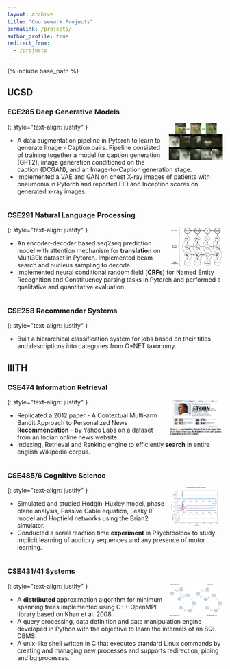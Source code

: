 ```yaml
---
layout: archive
title: "Coursework Projects"
permalink: /projects/
author_profile: true
redirect_from:
  - /projects
---
```


{% include base_path %}

[//]: # (<div style="margin-top: -1%"></div>)
[//]: # ({: style="text-align: justify" })


## UCSD

### ECE285 Deep Generative Models

{: style="text-align: justify" }
<img src="/images/attngansample.png" alt="pretty picture" width="25%" style="padding-left: 1%;  float: right;">
* A data augmentation pipeline in Pytorch to learn to generate Image - Caption pairs. Pipeline consisted of training together a model for caption generation (GPT2), image generation conditioned on the caption (DCGAN), and an Image-to-Caption generation stage.
* Implemented a VAE and GAN on chest X-ray images of patients with pneumonia in Pytorch and reported FID and Inception scores on generated x-ray images.
<div style="clear: both"></div>

### CSE291 Natural Language Processing

{: style="text-align: justify" }
<img src="/images/crfmodel.png" alt="pretty picture" width="25%" style="padding-left: 1%;  float: right;">
* An encoder-decoder based seq2seq prediction model with attention mechanism for **translation** on Multi30k dataset in Pytorch. Implemented beam search and nucleus sampling to decode.
* Implemented neural conditional random field (**CRFs**) for Named Entity Recognition and Constituency parsing tasks in Pytorch and performed a qualitative and quantitative evaluation.
<div style="clear: both"></div>

### CSE258 Recommender Systems

{: style="text-align: justify" }
* Built a hierarchical classification system for jobs based on their titles and descriptions into categories from O*NET taxonomy.

## IIITH

### CSE474 Information Retrieval

{: style="text-align: justify" }
<img src="/images/Screen%20Shot%202022-10-25%20at%203.03.23%20PM.png" alt="pretty picture" width="25%" style="padding-left: 1%;  float: right;">
* Replicated a 2012 paper - A Contextual Multi-arm Bandit Approach to Personalized News **Recommendation** - by Yahoo Labs on a dataset from an Indian online news website.
* Indexing, Retrieval and Ranking engine to efficiently **search** in entire english Wikipedia corpus.
<div style="clear: both"></div>

### CSE485/6 Cognitive Science

{: style="text-align: justify" }
<img src="/images/img_1.png" alt="pretty picture" width="25%" style="padding-left: 1%;  float: right;">
* Simulated and studied Hodgin-Huxley model, phase plane analysis, Passive Cable equation, Leaky IF model and Hopfield networks using the Brian2 simulator.
* Conducted a serial reaction time **experiment** in Psychtoolbox to study implicit learning of auditory sequences and any presence of motor learning.
<div style="clear: both"></div>

### CSE431/41 Systems

{: style="text-align: justify" }
<img src="/images/Screen%20Shot%202022-10-25%20at%202.56.37%20PM.png" alt="pretty picture" width="25%" style="padding-left: 1%;  float: right;">
* A **distributed** approximation algorithm for minimum spanning trees implemented using C++ OpenMPI library based on Khan et al. 2008.
* A query processing, data definition and data manipulation engine developed in Python with the objective to learn the internals of an SQL DBMS.
* A unix-like shell written in C that executes standard Linux commands by creating and managing new processes and supports redirection, piping and bg processes.

